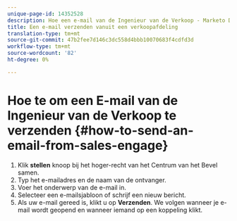 ```yaml
---
unique-page-id: 14352528
description: Hoe een e-mail van de Ingenieur van de Verkoop - Marketo Docs - de Documentatie van het Product verzenden
title: Een e-mail verzenden vanuit een verkoopafdeling
translation-type: tm+mt
source-git-commit: 47b2fee7d146c3dc558d4bbb10070683f4cdfd3d
workflow-type: tm+mt
source-wordcount: '82'
ht-degree: 0%

---
```



# Hoe te om een E-mail van de Ingenieur van de Verkoop te verzenden {#how-to-send-an-email-from-sales-engage}

1. Klik **stellen** knoop bij het hoger-recht van het Centrum van het Bevel samen.
1. Typ het e-mailadres en de naam van de ontvanger.
1. Voer het onderwerp van de e-mail in.
1. Selecteer een e-mailsjabloon of schrijf een nieuw bericht.
1. Als uw e-mail gereed is, klikt u op **Verzenden**. We volgen wanneer je e-mail wordt geopend en wanneer iemand op een koppeling klikt.

